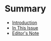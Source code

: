 # Summary

* [Introduction](readme.md/readme.md)
* [In This Issue](in_this_issue.md)
* [Editor's Note](editors_note.md)

